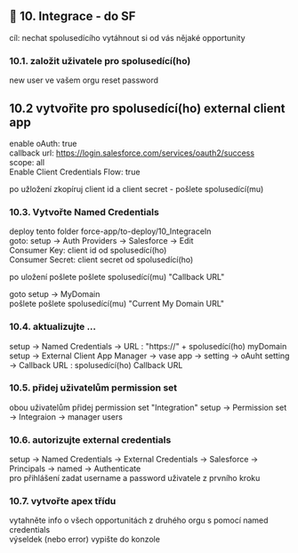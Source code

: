 ## 🔗 10. Integrace - do SF
cíl: nechat spolusedícího vytáhnout si od vás nějaké opportunity

### 10.1. založit uživatele pro spolusedící(ho)
new user ve vašem orgu 
reset password  

## 10.2 vytvořite pro spolusedící(ho) external client app 
enable oAuth: true  
callback url: https://login.salesforce.com/services/oauth2/success  
scope: all  
Enable Client Credentials Flow: true  

po užložení zkopíruj client id a client secret - pošlete spolusedící(mu)

### 10.3. Vytvořte Named Credentials
deploy tento folder force-app/to-deploy/10_IntegraceIn  
goto: setup -> Auth Providers -> Salesforce -> Edit  
Consumer Key: client id od spolusedící(ho)  
Consumer Secret: client secret od spolusedící(ho)  

po uložení pošlete pošlete spolusedící(mu) "Callback URL"  

goto setup -> MyDomain  
pošlete pošlete spolusedící(mu) "Current My Domain URL"

### 10.4. aktualizujte ...
setup -> Named Credentials -> URL : "https://" + spolusedící(ho) myDomain  
setup -> External Client App Manager -> vase app -> setting -> oAuht setting -> Callback URL : spolusedící(ho) Callback URL  

### 10.5. přidej uživatelům permission set
obou uživatelům přidej permission set "Integration"
setup -> Permission set -> Integraion -> manager users

### 10.6. autorizujte external credentials
setup -> Named Credentials -> External Credentials -> Salesforce -> Principals -> named -> Authenticate  
pro přihlášení zadat username a password uživatele z prvního kroku


### 10.7. vytvořte apex třídu
vytahněte info o všech opportunitách z druhého orgu s pomocí named credentials  
výseldek (nebo error) vypište do konzole 